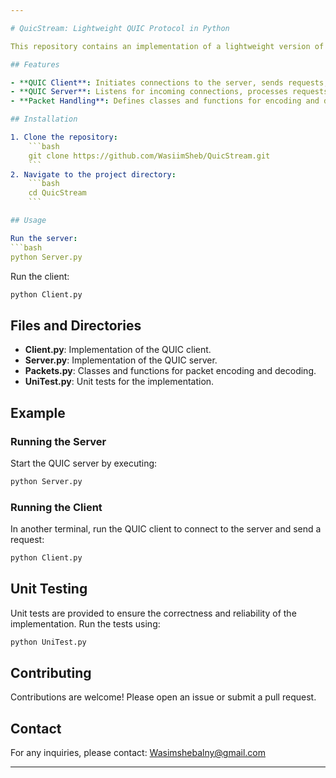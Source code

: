 ```yaml
---

# QuicStream: Lightweight QUIC Protocol in Python

This repository contains an implementation of a lightweight version of the QUIC (Quick UDP Internet Connection) protocol in Python. QUIC is a transport protocol developed by Google that aims to improve web performance by reducing latency and enhancing security.

## Features

- **QUIC Client**: Initiates connections to the server, sends requests, and receives responses.
- **QUIC Server**: Listens for incoming connections, processes requests, and sends back responses.
- **Packet Handling**: Defines classes and functions for encoding and decoding QUIC packets, managing sockets, and handling stream payloads.

## Installation

1. Clone the repository:
    ```bash
    git clone https://github.com/WasiimSheb/QuicStream.git
    ```
2. Navigate to the project directory:
    ```bash
    cd QuicStream
    ```

## Usage

Run the server:
```bash
python Server.py
```

Run the client:
```bash
python Client.py
```

## Files and Directories

- **Client.py**: Implementation of the QUIC client.
- **Server.py**: Implementation of the QUIC server.
- **Packets.py**: Classes and functions for packet encoding and decoding.
- **UniTest.py**: Unit tests for the implementation.

## Example

### Running the Server

Start the QUIC server by executing:
```bash
python Server.py
```

### Running the Client

In another terminal, run the QUIC client to connect to the server and send a request:
```bash
python Client.py
```

## Unit Testing

Unit tests are provided to ensure the correctness and reliability of the implementation. Run the tests using:
```bash
python UniTest.py
```

## Contributing

Contributions are welcome! Please open an issue or submit a pull request.

## Contact

For any inquiries, please contact: Wasimshebalny@gmail.com

---
```

